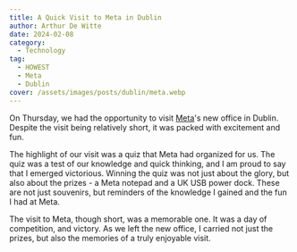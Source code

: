 ```yaml
---
title: A Quick Visit to Meta in Dublin
author: Arthur De Witte
date: 2024-02-08
category:
  - Technology
tag:
  - HOWEST
  - Meta
  - Dublin
cover: /assets/images/posts/dublin/meta.webp
---
```


On Thursday, we had the opportunity to visit [Meta](https://www.meta.com)'s new office in Dublin. Despite the visit being relatively short, it was packed with excitement and fun.

The highlight of our visit was a quiz that Meta had organized for us. The quiz was a test of our knowledge and quick thinking, and I am proud to say that I emerged victorious. Winning the quiz was not just about the glory, but also about the prizes - a Meta notepad and a UK USB power dock. These are not just souvenirs, but reminders of the knowledge I gained and the fun I had at Meta.

The visit to Meta, though short, was a memorable one. It was a day of competition, and victory. As we left the new office, I carried not just the prizes, but also the memories of a truly enjoyable visit.

